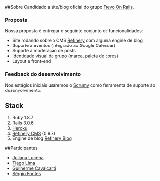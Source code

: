 ##Sobre
Candidado a site/blog oficial do grupo [Frevo On Rails](http://groups.google.com/group/frevo-on-rails).

### Proposta
Nossa proposta é entregar o seguinte conjunto de funcionalidades:

- Site rodando sobre o CMS [Refinery](http://refinerycms.com/) com alguma engine de blog
- Suporte a eventos (integrado ao Google Calendar)
- Suporte à moderação de posts
- Identidade visual do grupo (marca, paleta de cores)
- Layout e front-end

### Feedback do desenvolvimento
Nos estágios iniciais usaremos o [Scrumy](http://www.scrumy.com/for) como ferramenta de
suporte ao desenvolvimento.

## Stack
1. Ruby 1.8.7
2. Rails 3.0.6
3. [Heroku](http://www.heroku.com/)
4. [Refinery CMS](https://github.com/resolve/refinerycms) (0.9.8)
5. Engine de blog [Refinery Blog](https://github.com/resolve/refinerycms-blog)

##Participantes
- [Juliana Lucena](https://github.com/julianalucena)
- [Tiago Lima](https://github.com/fltiago)
- [Guilherme Cavalcanti](https://github.com/guiocavalcanti)
- [Sérgio Fontes](https://github.com/sergiofontes)
